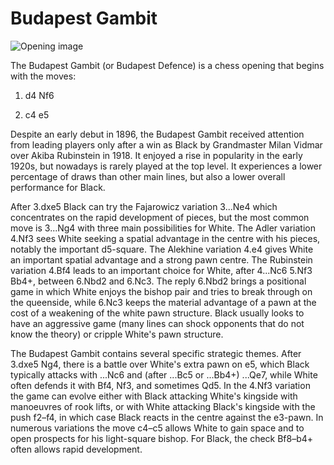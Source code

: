 # Budapest Gambit

![Opening image](https://www.thechesswebsite.com/wp-content/uploads/2012/07/budapest_big.jpg)

The Budapest Gambit (or Budapest Defence) is a chess opening that begins with the moves:



1. d4 Nf6

2. c4 e5

Despite an early debut in 1896, the Budapest Gambit received attention from leading players only after a win as Black by Grandmaster Milan Vidmar over Akiba Rubinstein in 1918. It enjoyed a rise in popularity in the early 1920s, but nowadays is rarely played at the top level. It experiences a lower percentage of draws than other main lines, but also a lower overall performance for Black.

After 3.dxe5 Black can try the Fajarowicz variation 3...Ne4 which concentrates on the rapid development of pieces, but the most common move is 3...Ng4 with three main possibilities for White. The Adler variation 4.Nf3 sees White seeking a spatial advantage in the centre with his pieces, notably the important d5-square. The Alekhine variation 4.e4 gives White an important spatial advantage and a strong pawn centre. The Rubinstein variation 4.Bf4 leads to an important choice for White, after 4...Nc6 5.Nf3 Bb4+, between 6.Nbd2 and 6.Nc3. The reply 6.Nbd2 brings a positional game in which White enjoys the bishop pair and tries to break through on the queenside, while 6.Nc3 keeps the material advantage of a pawn at the cost of a weakening of the white pawn structure. Black usually looks to have an aggressive game (many lines can shock opponents that do not know the theory) or cripple White's pawn structure.

The Budapest Gambit contains several specific strategic themes. After 3.dxe5 Ng4, there is a battle over White's extra pawn on e5, which Black typically attacks with ...Nc6 and (after ...Bc5 or ...Bb4+) ...Qe7, while White often defends it with Bf4, Nf3, and sometimes Qd5. In the 4.Nf3 variation the game can evolve either with Black attacking White's kingside with manoeuvres of rook lifts, or with White attacking Black's kingside with the push f2–f4, in which case Black reacts in the centre against the e3-pawn. In numerous variations the move c4–c5 allows White to gain space and to open prospects for his light-square bishop. For Black, the check Bf8–b4+ often allows rapid development.